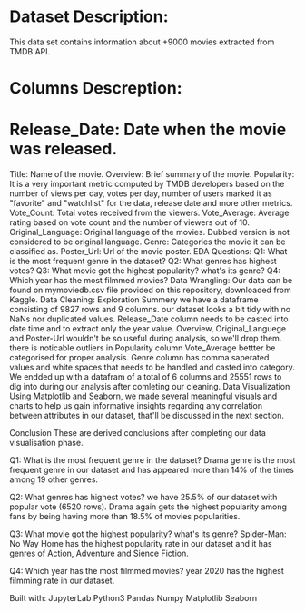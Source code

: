 # Dataset Description:
This data set contains information about +9000 movies extracted from TMDB API.

# Columns Descreption:
# Release_Date: Date when the movie was released.
Title: Name of the movie.
Overview: Brief summary of the movie.
Popularity: It is a very important metric computed by TMDB developers based on the number of views per day, votes per day, number of users marked it as "favorite" and "watchlist" for the data, release date and more other metrics.
Vote_Count: Total votes received from the viewers.
Vote_Average: Average rating based on vote count and the number of viewers out of 10.
Original_Language: Original language of the movies. Dubbed version is not considered to be original language.
Genre: Categories the movie it can be classified as.
Poster_Url: Url of the movie poster.
EDA Questions:
Q1: What is the most frequent genre in the dataset?
Q2: What genres has highest votes?
Q3: What movie got the highest popularity? what's its genre?
Q4: Which year has the most filmmed movies?
Data Wrangling:
Our data can be found on mymoviedb.csv file provided on this repository, downloaded from Kaggle.
Data Cleaning:
Exploration Summery
we have a dataframe consisting of 9827 rows and 9 columns.
our dataset looks a bit tidy with no NaNs nor duplicated values.
Release_Date column needs to be casted into date time and to extract only the year value.
Overview, Original_Languege and Poster-Url wouldn't be so useful during analysis, so we'll drop them.
there is noticable outliers in Popularity column
Vote_Average bettter be categorised for proper analysis.
Genre column has comma saperated values and white spaces that needs to be handled and casted into category.
We endded up with a datafram of a total of 6 columns and 25551 rows to dig into during our analysis after comleting our cleaning.
Data Visualization
Using Matplotlib and Seaborn, we made several meaningful visuals and charts to help us gain informative insights regarding any correlation between attributes in our dataset, that'll be discussed in the next section.

Conclusion
These are derived conclusions after completing our data visualisation phase.

Q1: What is the most frequent genre in the dataset?
Drama genre is the most frequent genre in our dataset and has appeared more than 14% of the times among 19 other genres.

Q2: What genres has highest votes?
we have 25.5% of our dataset with popular vote (6520 rows). Drama again gets the highest popularity among fans by being having more than 18.5% of movies popularities.

Q3: What movie got the highest popularity? what's its genre?
Spider-Man: No Way Home has the highest popularity rate in our dataset and it has genres of Action, Adventure and Sience Fiction.

Q4: Which year has the most filmmed movies?
year 2020 has the highest filmming rate in our dataset.

Built with:
JupyterLab
Python3
Pandas
Numpy
Matplotlib
Seaborn
